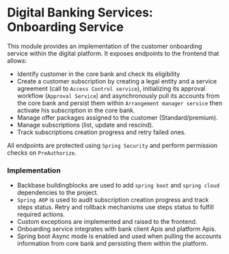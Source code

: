 # Digital Banking Services: Onboarding Service

This module provides an implementation of the customer onboarding service within the digital platform.
It exposes endpoints to the frontend that allows:
- Identify customer in the core bank and check its eligibility
- Create a customer subscription by creating a legal entity and a service agreement (call to `Access Control service`), initializing its approval workflow (`Approval Service`) and asynchronously pull its accounts from the core bank and persist them within `Arrangement manager service` then activate his subscription in the core bank.
- Manage offer packages assigned to the customer (Standard/premium).
- Manage subscriptions (list, update and rescind).
- Track subscriptions creation progress and retry failed ones.

All endpoints are protected using `Spring Security` and perform permission checks on `PreAuthorize`.

### Implementation

- Backbase buildingblocks are used to add `spring boot` and `spring cloud` dependencies to the project.
- `Spring AOP` is used to audit subscription creation progress and track steps status. Retry and rollback mechanisms use steps status to fulfill required actions.
- Custom exceptions are implemented and raised to the frontend.
- Onboarding service integrates with bank client Apis and platform Apis.
- Spring boot Async mode is enabled and used when pulling the accounts information from core bank and persisting them within the platform. 
